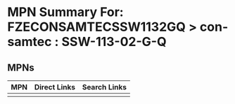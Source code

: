 



# MPN Summary For: FZECONSAMTECSSW1132GQ > con-samtec : SSW-113-02-G-Q

## MPNs
  

|MPN|Direct Links|Search Links|
| :--- | :--- | :--- |
||||
